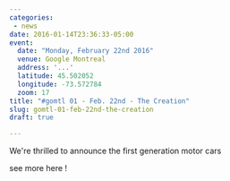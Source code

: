 ```yaml
---
categories:
 - news
date: 2016-01-14T23:36:33-05:00
event:
  date: "Monday, February 22nd 2016"
  venue: Google Montreal
  address: '...'
  latitude: 45.502052
  longitude: -73.572784
  zoom: 17
title: "#gomtl 01 - Feb. 22nd - The Creation"
slug: gomtl-01-feb-22nd-the-creation
draft: true

---
```


We're thrilled to announce the first generation motor cars

<!--more-->

see more here !
